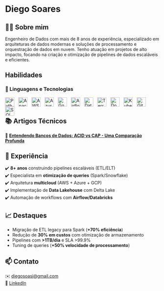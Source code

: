 # Diego Soares  

## 👨‍💻 Sobre mim

Engenheiro de Dados com mais de 8 anos de experiência, especializado em arquiteturas de dados modernas e soluções de processamento e orquestração de dados em nuvem. Tenho atuação em projetos de alto impacto, focando na criação e otimização de pipelines de dados escaláveis e eficientes.

##  Habilidades  

### 🤖 Linguagens e Tecnologias

<img 
    align="left" 
    alt="Python"
    title="Python" 
    width="30px" 
    style="padding-right: 10px;" 
    src="https://cdn.jsdelivr.net/gh/devicons/devicon@latest/icons/python/python-original.svg" 
/>
<img 
    align="left" 
    alt="Apache Spark" 
    title="Apache Spark"
    width="30px" 
    style="padding-right: 10px;" 
    src="https://cdn.jsdelivr.net/gh/devicons/devicon@latest/icons/apachespark/apachespark-original.svg" 
/>
<img 
    align="left" 
    alt="AWS"
    title="AWS" 
    width="30px" 
    style="padding-right: 10px;" 
    src="https://cdn.jsdelivr.net/gh/devicons/devicon@latest/icons/amazonwebservices/amazonwebservices-original.svg" 
/>
<img 
    align="left" 
    alt="Azure" 
    title="Azure"
    width="30px" 
    style="padding-right: 10px;" 
    src="https://cdn.jsdelivr.net/gh/devicons/devicon@latest/icons/azure/azure-original.svg" 
/>
<img 
    align="left" 
    alt="Google Cloud" 
    title="Google Cloud"
    width="30px" 
    style="padding-right: 10px;" 
    src="https://cdn.jsdelivr.net/gh/devicons/devicon@latest/icons/googlecloud/googlecloud-original.svg" 
/>
<img 
    align="left" 
    alt="Airflow" 
    title="Airflow"
    width="30px" 
    style="padding-right: 10px;" 
    src="https://cdn.jsdelivr.net/gh/devicons/devicon@latest/icons/apacheairflow/apacheairflow-original.svg" 
/>
<img 
    align="left" 
    alt="Databricks" 
    title="Databricks"
    width="30px" 
    style="padding-right: 10px;" 
    src="https://www.databricks.com/wp-content/uploads/2021/09/Databricks_Logo_icon_blue.svg" 
/>
<img 
    align="left" 
    alt="Terraform" 
    title="Terraform"
    width="30px" 
    style="padding-right: 10px;" 
    src="https://cdn.jsdelivr.net/gh/devicons/devicon@latest/icons/terraform/terraform-original.svg" 
/>
<img 
    align="left" 
    alt="Docker" 
    title="Docker"
    width="30px" 
    style="padding-right: 10px;" 
    src="https://cdn.jsdelivr.net/gh/devicons/devicon@latest/icons/docker/docker-original.svg" 
/>
<img 
    align="left" 
    alt="Kubernetes" 
    title="Kubernetes"
    width="30px" 
    style="padding-right: 10px;" 
    src="https://cdn.jsdelivr.net/gh/devicons/devicon@latest/icons/kubernetes/kubernetes-original.svg" 
/>
<img 
    align="left" 
    alt="Git" 
    title="Git"
    width="30px" 
    style="padding-right: 10px;" 
    src="https://cdn.jsdelivr.net/gh/devicons/devicon@latest/icons/git/git-original.svg" 
/>
<img 
    align="left" 
    alt="SQL" 
    title="SQL"
    width="30px" 
    style="padding-right: 10px;" 
    src="https://cdn.jsdelivr.net/gh/devicons/devicon@latest/icons/postgresql/postgresql-original.svg" 
/>

<br/>
<br/>

## 📚 Artigos Técnicos

🔗 **[Entendendo Bancos de Dados: ACID vs CAP - Uma Comparação Profunda](https://medium.com/@diegosoasi/entendendo-bancos-de-dados-acid-vs-cap-uma-comparação-profunda-52845ac49346)**  

## 🚀 Experiência  
✔️ **8+ anos** construindo pipelines escaláveis (ETL/ELT)  
✔️ Especialista em **otimização de queries** (Spark/Snowflake)  
✔️ Arquitetura **multicloud** (AWS + Azure + GCP)  
✔️ Implementação de **Data Lakehouse** com Delta Lake  
✔️ Automação de workflows com **Airflow/Databricks**  

## 📈 Destaques  
- Migração de ETL legacy para Spark (**+70% eficiência**)  
- Redução de **30% em custos** com otimização de armazenamento  
- Pipelines com **>1TB/dia** e SLA >99.9%  
- Tuning de queries (**+50% velocidade de processamento**)  

## 📫 Contato  
✉️ diegosoasi@gmail.com  
🔗 [LinkedIn](https://www.linkedin.com/in/diego-soares-8b20798b/)
